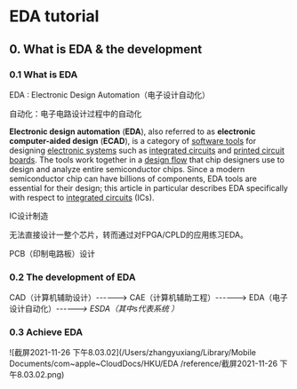 # EDA tutorial

## 0. What is EDA & the development

### 0.1 What is EDA

EDA : Electronic Design Automation（电子设计自动化）

自动化：电子电路设计过程中的自动化 

**Electronic design automation** (**EDA**), also referred to as **electronic computer-aided design** (**ECAD**), is a category of [software tools](https://en.wikipedia.org/wiki/Software_tools) for designing [electronic systems](https://en.wikipedia.org/wiki/Electronics) such as [integrated circuits](https://en.wikipedia.org/wiki/Integrated_circuit) and [printed circuit boards](https://en.wikipedia.org/wiki/Printed_circuit_board). The tools work together in a [design flow](https://en.wikipedia.org/wiki/Design_flow_(EDA)) that chip designers use to design and analyze entire semiconductor chips. Since a modern semiconductor chip can have billions of components, EDA tools are essential for their design; this article in particular describes EDA specifically with respect to [integrated circuits](https://en.wikipedia.org/wiki/Integrated_circuit) (ICs).

IC设计制造

无法直接设计一整个芯片，转而通过对FPGA/CPLD的应用练习EDA。

PCB（印制电路板）设计

### 0.2 The development of EDA

CAD（计算机辅助设计）------> CAE（计算机辅助工程）------> EDA（电子设计自动化）_------> ESDA（其中s代表系统 ）_

### 0.3 Achieve EDA

![截屏2021-11-26 下午8.03.02](/Users/zhangyuxiang/Library/Mobile Documents/com~apple~CloudDocs/HKU/EDA /reference/截屏2021-11-26 下午8.03.02.png)







